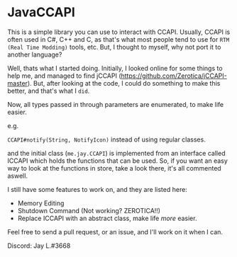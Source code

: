# JavaCCAPI

This is a simple library you can use to interact with CCAPI.
Usually, CCAPI is often used in C#, C++ and C, as that's what most people tend to use for `RTM (Real Time Modding)` tools, etc.
But, I thought to myself, why not port it to another language?

Well, thats what I started doing.
Initially, I looked online for some things to help me, and managed to find jCCAPI (https://github.com/Zerotica/jCCAPI-master).
But, after looking at the code, I could do something to make this better, and that's what I `did`.

Now, all types passed in through parameters are enumerated, to make life easier.

e.g.

`CCAPI#notify(String, NotifyIcon)` instead of using regular classes.

and the initial class (`me.jay.CCAPI`) is implemented from an interface called ICCAPI which holds the functions that can be used.
So, if you want an easy way to look at the functions in store, take a look there, it's all commented aswell.

I still have some features to work on, and they are listed here:

- Memory Editing
- Shutdown Command (Not working? ZEROTICA!!)
- Replace ICCAPI with an abstract class, make life _more_ easier.

Feel free to send a pull request, or an issue, and I'll work on it when I can.

Discord: Jay L.#3668

